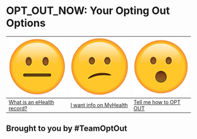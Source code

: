# OPT_OUT_NOW: Your Opting Out Options

| ![](neutral.png)| ![](confused.png) | ![](surprised.png) |
| --- | --- | --- |
| [What is an eHealth record?](context) | [I want info on MyHealth](history) | [Tell me how to OPT OUT](landing) |

## Brought to you by #TeamOptOut

